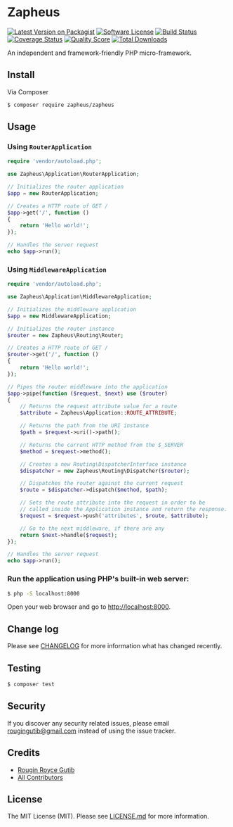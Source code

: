 # Zapheus

[![Latest Version on Packagist][ico-version]][link-packagist]
[![Software License][ico-license]](LICENSE.md)
[![Build Status][ico-travis]][link-travis]
[![Coverage Status][ico-scrutinizer]][link-scrutinizer]
[![Quality Score][ico-code-quality]][link-code-quality]
[![Total Downloads][ico-downloads]][link-downloads]

An independent and framework-friendly PHP micro-framework.

## Install

Via Composer

``` bash
$ composer require zapheus/zapheus
```

## Usage

### Using `RouterApplication`

``` php
require 'vendor/autoload.php';

use Zapheus\Application\RouterApplication;

// Initializes the router application
$app = new RouterApplication;

// Creates a HTTP route of GET /
$app->get('/', function ()
{
    return 'Hello world!';
});

// Handles the server request
echo $app->run();
```

### Using `MiddlewareApplication`

``` php
require 'vendor/autoload.php';

use Zapheus\Application\MiddlewareApplication;

// Initializes the middleware application
$app = new MiddlewareApplication;

// Initializes the router instance
$router = new Zapheus\Routing\Router;

// Creates a HTTP route of GET /
$router->get('/', function ()
{
    return 'Hello world!';
});

// Pipes the router middleware into the application
$app->pipe(function ($request, $next) use ($router)
{
    // Returns the request attribute value for a route
    $attribute = Zapheus\Application::ROUTE_ATTRIBUTE;

    // Returns the path from the URI instance
    $path = $request->uri()->path();

    // Returns the current HTTP method from the $_SERVER
    $method = $request->method();

    // Creates a new Routing\DispatcherInterface instance
    $dispatcher = new Zapheus\Routing\Dispatcher($router);

    // Dispatches the router against the current request
    $route = $dispatcher->dispatch($method, $path);

    // Sets the route attribute into the request in order to be
    // called inside the Application instance and return the response.
    $request = $request->push('attributes', $route, $attribute);

    // Go to the next middleware, if there are any
    return $next->handle($request);
});

// Handles the server request
echo $app->run();
```

### Run the application using PHP's built-in web server:

``` bash
$ php -S localhost:8000
```

Open your web browser and go to [http://localhost:8000](http://localhost:8000).

## Change log

Please see [CHANGELOG](CHANGELOG.md) for more information what has changed recently.

## Testing

``` bash
$ composer test
```

## Security

If you discover any security related issues, please email rougingutib@gmail.com instead of using the issue tracker.

## Credits

- [Rougin Royce Gutib][link-author]
- [All Contributors][link-contributors]

## License

The MIT License (MIT). Please see [LICENSE.md](LICENSE.md) for more information.

[ico-version]: https://img.shields.io/packagist/v/zapheus/zapheus.svg?style=flat-square
[ico-license]: https://img.shields.io/badge/license-MIT-brightgreen.svg?style=flat-square
[ico-travis]: https://img.shields.io/travis/zapheus/zapheus/master.svg?style=flat-square
[ico-scrutinizer]: https://img.shields.io/scrutinizer/coverage/g/zapheus/zapheus.svg?style=flat-square
[ico-code-quality]: https://img.shields.io/scrutinizer/g/zapheus/zapheus.svg?style=flat-square
[ico-downloads]: https://img.shields.io/packagist/dt/zapheus/zapheus.svg?style=flat-square

[link-packagist]: https://packagist.org/packages/zapheus/zapheus
[link-travis]: https://travis-ci.org/zapheus/zapheus
[link-scrutinizer]: https://scrutinizer-ci.com/g/zapheus/zapheus/code-structure
[link-code-quality]: https://scrutinizer-ci.com/g/zapheus/zapheus
[link-downloads]: https://packagist.org/packages/zapheus/zapheus
[link-author]: https://github.com/rougin
[link-contributors]: ../../contributors